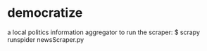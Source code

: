 # democratize
a local politics information aggregator
to run the scraper: 
$ scrapy runspider newsScraper.py
